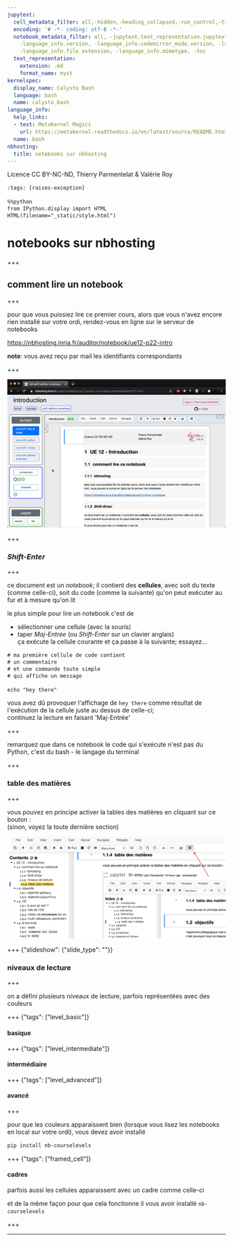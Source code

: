 ```yaml
---
jupytext:
  cell_metadata_filter: all,-hidden,-heading_collapsed,-run_control,-trusted
  encoding: '# -*- coding: utf-8 -*-'
  notebook_metadata_filter: all, -jupytext.text_representation.jupytext_version, -jupytext.text_representation.format_version,
    -language_info.version, -language_info.codemirror_mode.version, -language_info.codemirror_mode,
    -language_info.file_extension, -language_info.mimetype, -toc
  text_representation:
    extension: .md
    format_name: myst
kernelspec:
  display_name: Calysto Bash
  language: bash
  name: calysto_bash
language_info:
  help_links:
  - text: MetaKernel Magics
    url: https://metakernel.readthedocs.io/en/latest/source/README.html
  name: bash
nbhosting:
  title: notebooks sur nbhosting
---
```


Licence CC BY-NC-ND, Thierry Parmentelat & Valérie Roy

```{code-cell}
:tags: [raises-exception]

%%python
from IPython.display import HTML
HTML(filename="_static/style.html")
```

# notebooks sur nbhosting

+++

## comment lire un notebook

+++

pour que vous puissiez lire ce premier cours, alors que vous n'avez encore rien installé sur votre ordi, rendez-vous en ligne sur le serveur de notebooks

<https://nbhosting.inria.fr/auditor/notebook/ue12-p22-intro>

**note**: vous avez reçu par mail les identifiants correspondants

+++

![](media/nbhosting-shrink.gif)

+++

### *Shift-Enter*

+++

ce document est un *notebook*; il contient des **cellules**, avec soit du texte (comme
celle-ci), soit du code (comme la suivante) qu'on peut exécuter au fur et à mesure qu'on
lit

le plus simple pour lire un notebook c'est de

* sélectionner une cellule (avec la souris)
* taper *Maj-Entrée* (ou *Shift-Enter* sur un clavier anglais)  
  ça exécute la cellule courante et ça passe à la suivante; essayez...

```{code-cell}
# ma première cellule de code contient
# un commentaire
# et une commande toute simple
# qui affiche un message

echo "hey there"
```

vous avez dû provoquer l'affichage de `hey there` comme résultat de l'exécution de la cellule juste au dessus de celle-ci;  
continuez la lecture en faisant 'Maj-Entrée'

+++

remarquez que dans ce notebook le code qui s'exécute n'est pas du Python, c'est du bash - le langage du terminal

+++

### table des matières

+++

vous pouvez en principe activer la tables des matières en cliquant sur ce bouton :  
(sinon, voyez la toute dernière section)

![](media/fig-jupyter-toc2.png)

+++ {"slideshow": {"slide_type": ""}}

### niveaux de lecture

+++

on a défini plusieurs niveaux de lecture, parfois représentées avec des couleurs

+++ {"tags": ["level_basic"]}

#### basique

+++ {"tags": ["level_intermediate"]}

#### intermédiaire

+++ {"tags": ["level_advanced"]}

#### avancé

+++

pour que les couleurs apparaissent bien (lorsque vous lisez les notebooks en local sur votre ordi), vous devez avoir installé 

```bash
pip install nb-courselevels
```

+++ {"tags": ["framed_cell"]}

#### cadres

parfois aussi les cellules apparaissent avec un cadre comme celle-ci

et de la même façon pour que cela fonctionne il vous avoir installé `nb-courselevels`

+++

***
